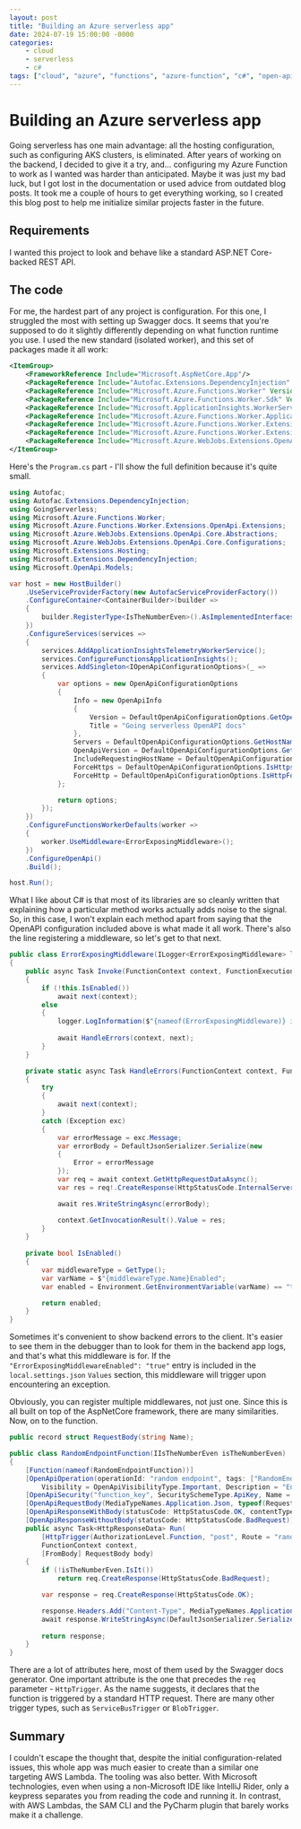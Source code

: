 ```yaml
---
layout: post
title: "Building an Azure serverless app"
date: 2024-07-19 15:00:00 -0000
categories: 
    - cloud
    - serverless
    - c#
tags: ["cloud", "azure", "functions", "azure-function", "c#", "open-api"]
---
```


# Building an Azure serverless app

Going serverless has one main advantage: all the hosting configuration, such as configuring AKS clusters, is eliminated. After years of working on the backend, I decided to give it a try, and... configuring my Azure Function to work as I wanted was harder than anticipated. Maybe it was just my bad luck, but I got lost in the documentation or used advice from outdated blog posts. It took me a couple of hours to get everything working, so I created this blog post to help me initialize similar projects faster in the future.

## Requirements

I wanted this project to look and behave like a standard ASP.NET Core-backed REST API.

## The code

For me, the hardest part of any project is configuration. For this one, I struggled the most with setting up Swagger docs. It seems that you're supposed to do it slightly differently depending on what function runtime you use. I used the new standard (isolated worker), and this set of packages made it all work:

```xml
<ItemGroup>
    <FrameworkReference Include="Microsoft.AspNetCore.App"/>
    <PackageReference Include="Autofac.Extensions.DependencyInjection" Version="9.0.0" />
    <PackageReference Include="Microsoft.Azure.Functions.Worker" Version="1.21.0"/>
    <PackageReference Include="Microsoft.Azure.Functions.Worker.Sdk" Version="1.17.0"/>
    <PackageReference Include="Microsoft.ApplicationInsights.WorkerService" Version="2.22.0"/>
    <PackageReference Include="Microsoft.Azure.Functions.Worker.ApplicationInsights" Version="1.2.0"/>
    <PackageReference Include="Microsoft.Azure.Functions.Worker.Extensions.Http" Version="3.1.0" />
    <PackageReference Include="Microsoft.Azure.Functions.Worker.Extensions.OpenApi" Version="1.5.1" />
    <PackageReference Include="Microsoft.Azure.WebJobs.Extensions.OpenApi.Core" Version="1.5.1" />
</ItemGroup>
```

Here's the `Program.cs` part - I'll show the full definition because it's quite small.

```csharp
using Autofac;
using Autofac.Extensions.DependencyInjection;
using GoingServerless;
using Microsoft.Azure.Functions.Worker;
using Microsoft.Azure.Functions.Worker.Extensions.OpenApi.Extensions;
using Microsoft.Azure.WebJobs.Extensions.OpenApi.Core.Abstractions;
using Microsoft.Azure.WebJobs.Extensions.OpenApi.Core.Configurations;
using Microsoft.Extensions.Hosting;
using Microsoft.Extensions.DependencyInjection;
using Microsoft.OpenApi.Models;

var host = new HostBuilder()
    .UseServiceProviderFactory(new AutofacServiceProviderFactory())
    .ConfigureContainer<ContainerBuilder>(builder =>
    {
        builder.RegisterType<IsTheNumberEven>().AsImplementedInterfaces().SingleInstance();
    })
    .ConfigureServices(services =>
    {
        services.AddApplicationInsightsTelemetryWorkerService();
        services.ConfigureFunctionsApplicationInsights();
        services.AddSingleton<IOpenApiConfigurationOptions>(_ =>
        {
            var options = new OpenApiConfigurationOptions
            {
                Info = new OpenApiInfo
                {
                    Version = DefaultOpenApiConfigurationOptions.GetOpenApiDocVersion(),
                    Title = "Going serverless OpenAPI docs"
                },
                Servers = DefaultOpenApiConfigurationOptions.GetHostNames(),
                OpenApiVersion = DefaultOpenApiConfigurationOptions.GetOpenApiVersion(),
                IncludeRequestingHostName = DefaultOpenApiConfigurationOptions.IsFunctionsRuntimeEnvironmentDevelopment(),
                ForceHttps = DefaultOpenApiConfigurationOptions.IsHttpsForced(),
                ForceHttp = DefaultOpenApiConfigurationOptions.IsHttpForced(),
            };

            return options;
        });
    })
    .ConfigureFunctionsWorkerDefaults(worker =>
    {
        worker.UseMiddleware<ErrorExposingMiddleware>();
    })
    .ConfigureOpenApi()
    .Build();

host.Run();
```

What I like about C# is that most of its libraries are so cleanly written that explaining how a particular method works actually adds noise to the signal. So, in this case, I won't explain each method apart from saying that the OpenAPI configuration included above is what made it all work. There's also the line registering a middleware, so let's get to that next.

```csharp
public class ErrorExposingMiddleware(ILogger<ErrorExposingMiddleware> logger) : IFunctionsWorkerMiddleware
{
    public async Task Invoke(FunctionContext context, FunctionExecutionDelegate next)
    {
        if (!this.IsEnabled())
            await next(context);
        else
        {
            logger.LogInformation($"{nameof(ErrorExposingMiddleware)} is enabled.");
            
            await HandleErrors(context, next);
        }
    }

    private static async Task HandleErrors(FunctionContext context, FunctionExecutionDelegate next)
    {
        try
        {
            await next(context);
        }
        catch (Exception exc)
        {
            var errorMessage = exc.Message;
            var errorBody = DefaultJsonSerializer.Serialize(new
            {
                Error = errorMessage
            });
            var req = await context.GetHttpRequestDataAsync();
            var res = req!.CreateResponse(HttpStatusCode.InternalServerError);

            await res.WriteStringAsync(errorBody);

            context.GetInvocationResult().Value = res;
        }
    }
    
    private bool IsEnabled()
    {
        var middlewareType = GetType();
        var varName = $"{middlewareType.Name}Enabled";
        var enabled = Environment.GetEnvironmentVariable(varName) == "true";

        return enabled;
    }
}
```

Sometimes it's convenient to show backend errors to the client. It's easier to see them in the debugger than to look for them in the backend app logs, and that's what this middleware is for. If the `"ErrorExposingMiddlewareEnabled": "true"` entry is included in the `local.settings.json` `Values` section, this middleware will trigger upon encountering an exception.

Obviously, you can register multiple middlewares, not just one. Since this is all built on top of the AspNetCore framework, there are many similarities. Now, on to the function.

```csharp
public record struct RequestBody(string Name);

public class RandomEndpointFunction(IIsTheNumberEven isTheNumberEven)
{
    [Function(nameof(RandomEndpointFunction))]
    [OpenApiOperation(operationId: "random endpoint", tags: ["RandomEndpoint"],
        Visibility = OpenApiVisibilityType.Important, Description = "Endpoint that will randomly result in an error.")]
    [OpenApiSecurity("function_key", SecuritySchemeType.ApiKey, Name = "code", In = OpenApiSecurityLocationType.Header)]
    [OpenApiRequestBody(MediaTypeNames.Application.Json, typeof(RequestBody))]
    [OpenApiResponseWithBody(statusCode: HttpStatusCode.OK, contentType: MediaTypeNames.Application.Json, bodyType: typeof(RequestBody))]
    [OpenApiResponseWithoutBody(statusCode: HttpStatusCode.BadRequest)]
    public async Task<HttpResponseData> Run(
        [HttpTrigger(AuthorizationLevel.Function, "post", Route = "random-endpoint")] HttpRequestData req,
        FunctionContext context,
        [FromBody] RequestBody body)
    {
        if (!isTheNumberEven.IsIt())
            return req.CreateResponse(HttpStatusCode.BadRequest);

        var response = req.CreateResponse(HttpStatusCode.OK);

        response.Headers.Add("Content-Type", MediaTypeNames.Application.Json);
        await response.WriteStringAsync(DefaultJsonSerializer.Serialize(body));
        
        return response;
    }
}
```

There are a lot of attributes here, most of them used by the Swagger docs generator. One important attribute is the one that precedes the `req` parameter -  `HttpTrigger`. As the name suggests, it declares that the function is triggered by a standard HTTP request. There are many other trigger types, such as `ServiceBusTrigger` or `BlobTrigger`.

## Summary

I couldn't escape the thought that, despite the initial configuration-related issues, this whole app was much easier to create than a similar one targeting AWS Lambda. The tooling was also better. With Microsoft technologies, even when using a non-Microsoft IDE like IntelliJ Rider, only a keypress separates you from reading the code and running it. In contrast, with AWS Lambdas, the SAM CLI and the PyCharm plugin that barely works make it a challenge.
